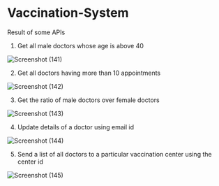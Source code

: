 # Vaccination-System

Result of some APIs

1. Get all male doctors whose age is above 40

![Screenshot (141)](https://github.com/VinaySoni04/Vaccination-System/assets/98009479/7374fb24-7159-4656-8f29-8eacfc6547d1)


2. Get all doctors having more than 10 appointments

![Screenshot (142)](https://github.com/VinaySoni04/Vaccination-System/assets/98009479/8115dbd7-df47-4db3-9b8d-a366f5653497)


3. Get the ratio of male doctors over female doctors

![Screenshot (143)](https://github.com/VinaySoni04/Vaccination-System/assets/98009479/d47b5ab5-df4e-4f7c-80f5-9646dbc77015)


4. Update details of a doctor using email id

![Screenshot (144)](https://github.com/VinaySoni04/Vaccination-System/assets/98009479/88a520b5-823f-473a-a2b8-e3352d6c6399)


5. Send a list of all doctors to a particular vaccination center using the center id

![Screenshot (145)](https://github.com/VinaySoni04/Vaccination-System/assets/98009479/e5efdee7-c56e-4e3c-ac2f-da436e0786a9)



